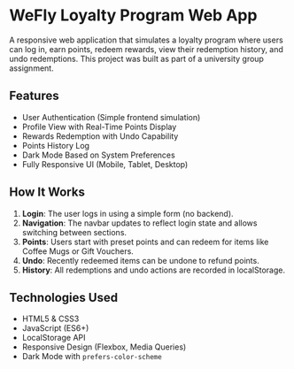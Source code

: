 # WeFly Loyalty Program Web App

A responsive web application that simulates a loyalty program where users can log in, earn points, redeem rewards, view their redemption history, and undo redemptions. This project was built as part of a university group assignment.

## Features

- User Authentication (Simple frontend simulation)
- Profile View with Real-Time Points Display
- Rewards Redemption with Undo Capability
- Points History Log
- Dark Mode Based on System Preferences
- Fully Responsive UI (Mobile, Tablet, Desktop)

## How It Works

1. **Login**: The user logs in using a simple form (no backend).
2. **Navigation**: The navbar updates to reflect login state and allows switching between sections.
3. **Points**: Users start with preset points and can redeem for items like Coffee Mugs or Gift Vouchers.
4. **Undo**: Recently redeemed items can be undone to refund points.
5. **History**: All redemptions and undo actions are recorded in localStorage.

## Technologies Used

- HTML5 & CSS3
- JavaScript (ES6+)
- LocalStorage API
- Responsive Design (Flexbox, Media Queries)
- Dark Mode with `prefers-color-scheme`